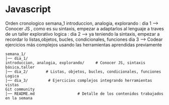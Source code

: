 # Javascript



Orden cronologico
semana_1
introduccion, analogia, explorando : dia 1 --> Conocer JS , como es su sintaxis, empezar a adaptarlos al lenguaje a traves de un taller explorativo
logica : dia 2 --> ya teniendo la sintaxis, empezar a recordar lo listas,objetos, bucles, condicionales, funciones
dia 3 --> Codear ejercicios más complejos usando las herramientas aprendidas previamente
```
semana_1/
│── dia_1/
introduccion, analogia, explorando/     # Conocer JS, sintaxis básica,taller 
│── dia_2/        # Listas, objetos, bucles, condicionales, funciones
Logica
│── dia_3/         # Ejercicios complejos integrando herramientas vistas
Git community
│── README.md                   # Detalle de los contenidos trabajados en la semana
```